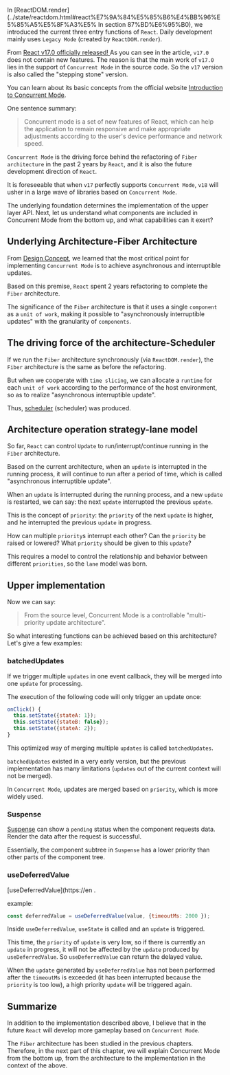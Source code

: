 In [ReactDOM.render](../state/reactdom.html#react%E7%9A%84%E5%85%B6%E4%BB%96%E5%85%A5%E5%8F%A3%E5% In section 87%BD%E6%95%B0), we introduced the current three entry functions of `React`. Daily development mainly uses `Legacy Mode` (created by `ReactDOM.render`).

From [React v17.0 officially released! ](https://mp.weixin.qq.com/s/zrrqldzRbcPApga_Cp2b8A) As you can see in the article, `v17.0` does not contain new features. The reason is that the main work of `v17.0` lies in the support of `Concurrent Mode` in the source code. So the `v17` version is also called the "stepping stone" version.

You can learn about its basic concepts from the official website [Introduction to Concurrent Mode](https://zh-hans.reactjs.org/docs/concurrent-mode-intro.html).

One sentence summary:

> Concurrent mode is a set of new features of React, which can help the application to remain responsive and make appropriate adjustments according to the user's device performance and network speed.

`Concurrent Mode` is the driving force behind the refactoring of `Fiber architecture` in the past 2 years by `React`, and it is also the future development direction of `React`.

It is foreseeable that when `v17` perfectly supports `Concurrent Mode`, `v18` will usher in a large wave of libraries based on `Concurrent Mode`.

The underlying foundation determines the implementation of the upper layer API. Next, let us understand what components are included in Concurrent Mode from the bottom up, and what capabilities can it exert?

## Underlying Architecture-Fiber Architecture

From [Design Concept](../preparation/idea.html), we learned that the most critical point for implementing `Concurrent Mode` is to achieve asynchronous and interruptible updates.

Based on this premise, `React` spent 2 years refactoring to complete the `Fiber` architecture.

The significance of the `Fiber` architecture is that it uses a single `component` as a `unit of work`, making it possible to "asynchronously interruptible updates" with the granularity of `components`.

## The driving force of the architecture-Scheduler

If we run the `Fiber` architecture synchronously (via `ReactDOM.render`), the `Fiber` architecture is the same as before the refactoring.

But when we cooperate with `time slicing`, we can allocate a `runtime` for each `unit of work` according to the performance of the host environment, so as to realize "asynchronous interruptible update".

Thus, [scheduler](https://github.com/facebook/react/tree/master/packages/scheduler) (scheduler) was produced.

## Architecture operation strategy-lane model

So far, `React` can control `Update` to run/interrupt/continue running in the `Fiber` architecture.

Based on the current architecture, when an `update` is interrupted in the running process, it will continue to run after a period of time, which is called "asynchronous interruptible update".

When an `update` is interrupted during the running process, and a new `update` is restarted, we can say: the next `update` interrupted the previous `update`.

This is the concept of `priority`: the `priority` of the next `update` is higher, and he interrupted the previous `update` in progress.

How can multiple `priority`s interrupt each other? Can the `priority` be raised or lowered? What `priority` should be given to this `update`?

This requires a model to control the relationship and behavior between different `priorities`, so the `lane` model was born.

## Upper implementation

Now we can say:

> From the source level, Concurrent Mode is a controllable "multi-priority update architecture".

So what interesting functions can be achieved based on this architecture? Let's give a few examples:

### batchedUpdates

If we trigger multiple `updates` in one event callback, they will be merged into one `update` for processing.

The execution of the following code will only trigger an update once:

```js
onClick() {
  this.setState({stateA: 1});
  this.setState({stateB: false});
  this.setState({stateA: 2});
}
```

This optimized way of merging multiple `updates` is called `batchedUpdates`.

`batchedUpdates` existed in a very early version, but the previous implementation has many limitations (`updates` out of the current context will not be merged).

In `Concurrent Mode`, updates are merged based on `priority`, which is more widely used.

### Suspense

[Suspense](https://zh-hans.reactjs.org/docs/concurrent-mode-suspense.html) can show a `pending` status when the component requests data. Render the data after the request is successful.

Essentially, the component subtree in `Suspense` has a lower priority than other parts of the component tree.

### useDeferredValue

[useDeferredValue](https://en .

example:

```js
const deferredValue = useDeferredValue(value, {timeoutMs: 2000 });
```

Inside `useDeferredValue`, `useState` is called and an `update` is triggered.

This time, the `priority` of `update` is very low, so if there is currently an `update` in progress, it will not be affected by the `update` produced by `useDeferredValue`. So `useDeferredValue` can return the delayed value.

When the `update` generated by `useDeferredValue` has not been performed after the `timeoutMs` is exceeded (it has been interrupted because the `priority` is too low), a high priority `update` will be triggered again.

## Summarize

In addition to the implementation described above, I believe that in the future `React` will develop more gameplay based on `Concurrent Mode`.

The `Fiber` architecture has been studied in the previous chapters. Therefore, in the next part of this chapter, we will explain Concurrent Mode from the bottom up, from the architecture to the implementation in the context of the above.